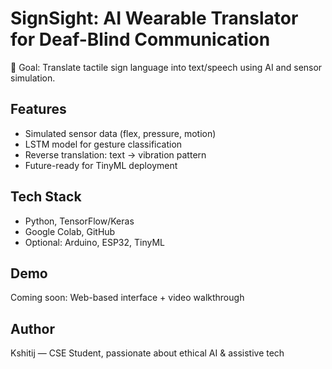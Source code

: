 # SignSight: AI Wearable Translator for Deaf-Blind Communication

🎯 Goal: Translate tactile sign language into text/speech using AI and sensor simulation.

## Features
- Simulated sensor data (flex, pressure, motion)
- LSTM model for gesture classification
- Reverse translation: text → vibration pattern
- Future-ready for TinyML deployment

## Tech Stack
- Python, TensorFlow/Keras
- Google Colab, GitHub
- Optional: Arduino, ESP32, TinyML

## Demo
Coming soon: Web-based interface + video walkthrough

## Author
Kshitij — CSE Student, passionate about ethical AI & assistive tech
